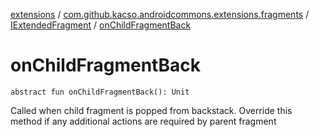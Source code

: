 [extensions](../../index.md) / [com.github.kacso.androidcommons.extensions.fragments](../index.md) / [IExtendedFragment](index.md) / [onChildFragmentBack](.)

# onChildFragmentBack

`abstract fun onChildFragmentBack(): Unit`

Called when child fragment is popped from backstack. Override this method if any additional
actions are required by parent fragment

